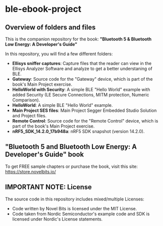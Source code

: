 # ble-ebook-project
## Overview of folders and files
This is the companion repository for the book: **"Bluetooth 5 &amp; Bluetooth Low Energy: A Developer's Guide"**

In this repository, you will find a few different folders:
- **Ellisys sniffer captures**: Capture files that the reader can view in the Ellisys Analyzer Software and analyze to get a better understaning of BLE.
- **Gateway**: Source code for the "Gateway" device, which is part of the book's Main Project exercise.
- **HelloWorld with Security**: A simple BLE "Hello World" example with added Security (LE Secure Connections, MITM protection, Numeric Comparison).
- **HelloWorld**: A simple BLE "Hello World" example.
- **Main Project SES files**: Main Project Segger Embedded Studio Solution and Project files.
- **Remote Control**: Source code for the "Remote Control" device, which is part of the book's Main Project exercise.
- **nRF5_SDK_14.2.0_17b948a**: nRF5 SDK snapshot (version 14.2.0).

## "Bluetooth 5 and Bluetooth Low Energy: A Developer's Guide" book
To get FREE sample chapters or purchase the book, visit this site: https://store.novelbits.io/

## IMPORTANT NOTE: License
The source code in this repository includes mixed/multiple Licenses:
- Code written by Novel Bits is licensed under the MIT License.
- Code taken from Nordic Semiconductor's example code and SDK is licensed under Nordic's License statements.
